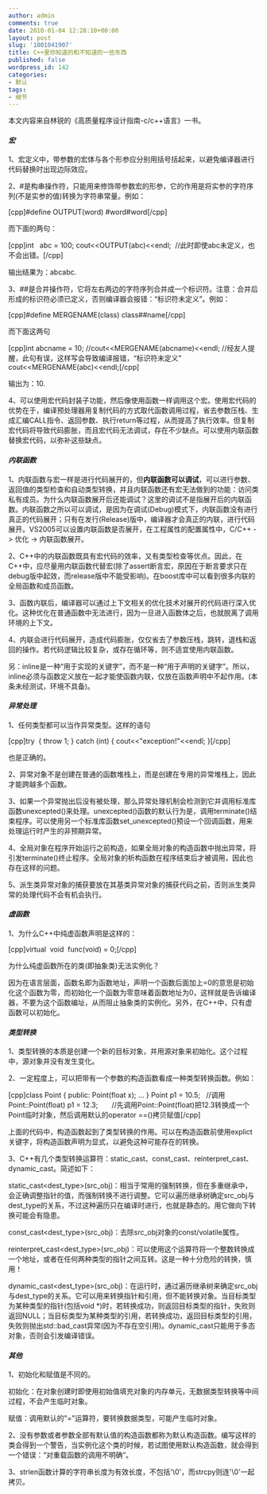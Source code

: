 ```yaml
---
author: admin
comments: true
date: 2010-01-04 12:28:10+00:00
layout: post
slug: '1001041907'
title: C++里你知道的和不知道的一些东西
published: false
wordpress_id: 142
categories:
- 默认
tags:
- 细节
---
```


本文内容来自林锐的《高质量程序设计指南-c/c++语言》一书。


#### _**宏**_


1、宏定义中，带参数的宏体与各个形参应分别用括号括起来，以避免编译器进行代码替换时出现边际效应。

2、#是构串操作符，只能用来修饰带参数宏的形参，它的作用是将实参的字符序列(不是实参的值)转换为字符串常量。例如：

[cpp]#define OUTPUT(word)   #word#word[/cpp]

而下面的两句：

[cpp]int   abc = 100;
cout<<OUTPUT(abc)<<endl;  //此时即使abc未定义，也不会出错。[/cpp]

输出结果为：abcabc.

3、##是合并操作符，它将左右两边的字符序列合并成一个标识符。注意：合并后形成的标识符必须已定义，否则编译器会报错：“标识符未定义”。例如：

[cpp]#define MERGENAME(class)     class##name[/cpp]

而下面这两句

[cpp]int  abcname = 10;
//cout<<MERGENAME(abcname)<<endl; //经友人提醒，此句有误，这样写会导致编译报错，“标识符未定义”
cout<<MERGENAME(abc)<<endl;[/cpp]

输出为：10.

4、可以使用宏代码封装子功能，然后像使用函数一样调用这个宏。使用宏代码的优势在于，编译预处理器用复制代码的方式取代函数调用过程，省去参数压栈、生成汇编CALL指令、返回参数、执行return等过程，从而提高了执行效率。但复制宏代码将导致代码膨胀，而且宏代码无法调试，存在不少缺点。可以使用内联函数替换宏代码，以弥补这些缺点。


#### **_内联函数_**


1、内联函数与宏一样是进行代码展开的，但**内联函数可以调试**，可以进行参数、返回值的类型检查和自动类型转换，并且内联函数还有宏无法做到的功能：访问类私有成员。为什么内联函数展开后还能调试？这里的调试不是指展开后的内联函数。内联函数之所以可以调试，是因为在调试(Debug)模式下，内联函数没有进行真正的代码展开；只有在发行(Release)版中，编译器才会真正的内联，进行代码展开。VS2005可以设置内联函数是否展开，在工程属性的配置属性中，C/C++ -> 优化 -> 内联函数展开。

2、C++中的内联函数既具有宏代码的效率，又有类型检查等优点。因此，在C++中，应尽量用内联函数代替宏(除了assert断言宏，原因在于断言要求只在debug版中起效，而release版中不能受影响)。在boost库中可以看到很多内联的全局函数和成员函数。

3、函数内联后，编译器可以通过上下文相关的优化技术对展开的代码进行深入优化。这种优化在普通函数中无法进行，因为一旦进入函数体之后，也就脱离了调用环境的上下文。

4、内联会进行代码展开，造成代码膨胀，仅仅省去了参数压栈，跳转，退栈和返回的操作。若代码逻辑比较复杂，或存在循环等，则不适宜使用内联函数。

另：inline是一种“用于实现的关键字”，而不是一种“用于声明的关键字”。所以，inline必须与函数定义放在一起才能使函数内联，仅放在函数声明中不起作用。(本条未经测试，环境不具备)。


#### **_异常处理_**


1、任何类型都可以当作异常类型。这样的语句

[cpp]try  {
throw 1;
} catch (int) {
cout<<"exception!"<<endl;
}[/cpp]

也是正确的。

2、异常对象不是创建在普通的函数堆栈上，而是创建在专用的异常堆栈上，因此才能跨越多个函数。

<!-- more -->

3、如果一个异常抛出后没有被处理，那么异常处理机制会检测到它并调用标准库函数unexcepted()来处理。unexcepted()函数的默认行为是，调用terminate()结束程序。可以使用另一个标准库函数set_unexcepted()预设一个回调函数，用来处理运行时产生的非预期异常。

4、全局对象在程序开始运行之前构造，如果全局对象的构造函数中抛出异常，将引发terminate()终止程序。全局对象的析构函数在程序结束后才被调用，因此也存在这样的问题。

5、派生类异常对象的捕获要放在其基类异常对象的捕获代码之前，否则派生类异常的处理代码不会有机会执行。


#### **_虚函数_**


1、为什么C++中纯虚函数声明是这样的：

[cpp]virtual  void  func(void) = 0;[/cpp]

为什么纯虚函数所在的类(即抽象类)无法实例化？

因为在语言层面，函数名即为函数地址，声明一个函数后面加上=0的意思是初始化这个函数为零，而初始化一个函数为零意味着函数地址为0，这样就是告诉编译器，不要为这个函数编址，从而阻止抽象类的实例化。另外，在C++中，只有虚函数可以初始化。


#### **_类型转换_**


1、类型转换的本质是创建一个新的目标对象，并用源对象来初始化。这个过程中，源对象并没有发生变化。

2、一定程度上，可以把带有一个参数的构造函数看成一种类型转换函数。例如：

[cpp]class Point {
public:
Point(float x);
...
}
Point p1 = 10.5;   //调用Point::Point(float)
p1 = 12.3;         //先调用Point::Point(float)把12.3转换成一个Point临时对象，然后调用默认的operator ==()拷贝赋值[/cpp]

上面的代码中，构造函数起到了类型转换的作用。可以在构造函数前使用explict关键字，将构造函数声明为显式，以避免这种可能存在的转换。

3、C++有几个类型转换运算符：static_cast、const_cast、reinterpret_cast、dynamic_cast。简述如下：

static_cast<dest_type>(src_obj)：相当于常用的强制转换，但在多重继承中，会正确调整指针的值，而强制转换不进行调整。它可以遍历继承树确定src_obj与dest_type的关系，不过这种遍历只在编译时进行，也就是静态的。用它做向下转换可能会有隐患。

const_cast<dest_type>(src_obj)：去除src_obj对象的const/volatile属性。

reinterpret_cast<dest_type>(src_obj)：可以使用这个运算符将一个整数转换成一个地址，或者在任何两种类型的指针之间互转。这是一种十分危险的转换，慎用！

dynamic_cast<dest_type>(src_obj)：在运行时，通过遍历继承树来确定src_obj与dest_type的关系。它可以用来转换指针和引用，但不能转换对象。当目标类型为某种类型的指针(包括void *)时，若转换成功，则返回目标类型的指针，失败则返回NULL；当目标类型为某种类型的引用，若转换成功，返回目标类型的引用，失败则抛出std::bad_cast异常(因为不存在空引用)。dynamic_cast只能用于多态对象，否则会引发编译错误。


#### **_其他_**


1、初始化和赋值是不同的。

初始化：在对象创建时即使用初始值填充对象的内存单元，无数据类型转换等中间过程，不会产生临时对象。

赋值：调用默认的"="运算符，要转换数据类型，可能产生临时对象。

2、没有参数或者参数全部有默认值的构造函数都称为默认构造函数。编写这样的类会得到一个警告，当实例化这个类的时候，若试图使用默认构造函数，就会得到一个错误：“对重载函数的调用不明确”。

3、strlen函数计算的字符串长度为有效长度，不包括'\0'，而strcpy则连'\0'一起拷贝。
